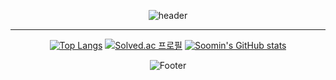 <div align="center">
  
![header](https://capsule-render.vercel.app/api?type=Waving&color=timeAuto&height=200&section=header&text=Soomin%20Lim&fontSize=70)
  
---

[![Top Langs](https://github-readme-stats.vercel.app/api/top-langs/?username=Soomin-Lim&theme=omni)](https://github.com/Soomin-Lim/github-readme-stats)
[![Solved.ac 프로필](https://mazassumnida.wtf/api/v2/generate_badge?boj=whysoserious)](https://solved.ac/whysoserious)
[![Soomin's GitHub stats](https://github-readme-stats.vercel.app/api?username=Soomin-Lim&theme=tokyonight)](https://github.com/Soomin-Lim/github-readme-stats)

![Footer](https://capsule-render.vercel.app/api?type=waving&color=timeAuto&height=200&section=footer)
  
</div>

<!--
**Soomin-Lim/Soomin-Lim** is a ✨ _special_ ✨ repository because its `README.md` (this file) appears on your GitHub profile.

Here are some ideas to get you started:

- 🔭 I’m currently working on ...
- 🌱 I’m currently learning ...
- 👯 I’m looking to collaborate on ...
- 🤔 I’m looking for help with ...
- 💬 Ask me about ...
- 📫 How to reach me: ...
- 😄 Pronouns: ...
- ⚡ Fun fact: ...
-->
